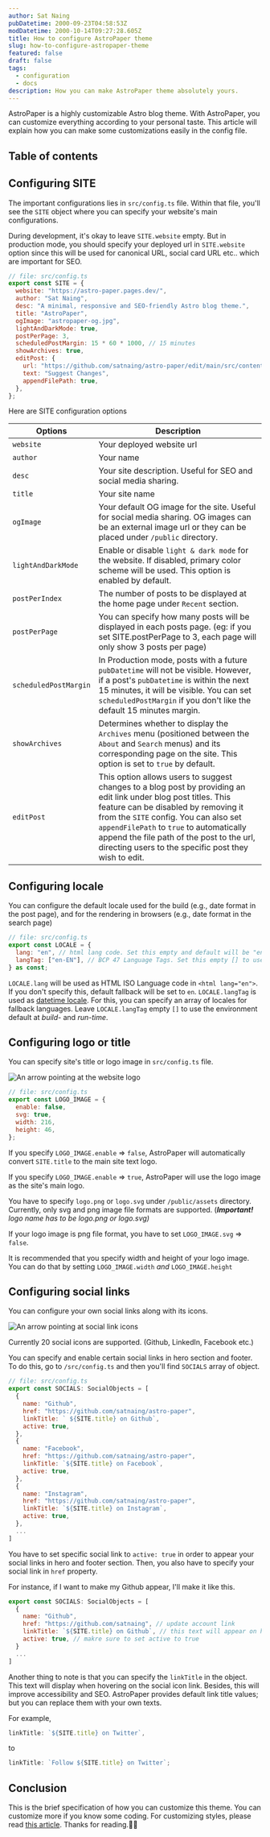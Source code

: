 ```yaml
---
author: Sat Naing
pubDatetime: 2000-09-23T04:58:53Z
modDatetime: 2000-10-14T09:27:28.605Z
title: How to configure AstroPaper theme
slug: how-to-configure-astropaper-theme
featured: false
draft: false
tags:
  - configuration
  - docs
description: How you can make AstroPaper theme absolutely yours.
---
```


AstroPaper is a highly customizable Astro blog theme. With AstroPaper, you can customize everything according to your personal taste. This article will explain how you can make some customizations easily in the config file.

## Table of contents

## Configuring SITE

The important configurations lies in `src/config.ts` file. Within that file, you'll see the `SITE` object where you can specify your website's main configurations.

During development, it's okay to leave `SITE.website` empty. But in production mode, you should specify your deployed url in `SITE.website` option since this will be used for canonical URL, social card URL etc.. which are important for SEO.

```js
// file: src/config.ts
export const SITE = {
  website: "https://astro-paper.pages.dev/",
  author: "Sat Naing",
  desc: "A minimal, responsive and SEO-friendly Astro blog theme.",
  title: "AstroPaper",
  ogImage: "astropaper-og.jpg",
  lightAndDarkMode: true,
  postPerPage: 3,
  scheduledPostMargin: 15 * 60 * 1000, // 15 minutes
  showArchives: true,
  editPost: {
    url: "https://github.com/satnaing/astro-paper/edit/main/src/content/blog",
    text: "Suggest Changes",
    appendFilePath: true,
  },
};
```

Here are SITE configuration options

| Options               | Description                                                                                                                                                                                                                                                                                                                                        |
| --------------------- | -------------------------------------------------------------------------------------------------------------------------------------------------------------------------------------------------------------------------------------------------------------------------------------------------------------------------------------------------- |
| `website`             | Your deployed website url                                                                                                                                                                                                                                                                                                                          |
| `author`              | Your name                                                                                                                                                                                                                                                                                                                                          |
| `desc`                | Your site description. Useful for SEO and social media sharing.                                                                                                                                                                                                                                                                                    |
| `title`               | Your site name                                                                                                                                                                                                                                                                                                                                     |
| `ogImage`             | Your default OG image for the site. Useful for social media sharing. OG images can be an external image url or they can be placed under `/public` directory.                                                                                                                                                                                       |
| `lightAndDarkMode`    | Enable or disable `light & dark mode` for the website. If disabled, primary color scheme will be used. This option is enabled by default.                                                                                                                                                                                                          |
| `postPerIndex`        | The number of posts to be displayed at the home page under `Recent` section.                                                                                                                                                                                                                                                                       |
| `postPerPage`         | You can specify how many posts will be displayed in each posts page. (eg: if you set SITE.postPerPage to 3, each page will only show 3 posts per page)                                                                                                                                                                                             |
| `scheduledPostMargin` | In Production mode, posts with a future `pubDatetime` will not be visible. However, if a post's `pubDatetime` is within the next 15 minutes, it will be visible. You can set `scheduledPostMargin` if you don't like the default 15 minutes margin.                                                                                                |
| `showArchives`        | Determines whether to display the `Archives` menu (positioned between the `About` and `Search` menus) and its corresponding page on the site. This option is set to `true` by default.                                                                                                                                                             |
| `editPost`            | This option allows users to suggest changes to a blog post by providing an edit link under blog post titles. This feature can be disabled by removing it from the `SITE` config. You can also set `appendFilePath` to `true` to automatically append the file path of the post to the url, directing users to the specific post they wish to edit. |

## Configuring locale

You can configure the default locale used for the build (e.g., date format in the post page), and for the rendering in browsers (e.g., date format in the search page)

```js
// file: src/config.ts
export const LOCALE = {
  lang: "en", // html lang code. Set this empty and default will be "en"
  langTag: ["en-EN"], // BCP 47 Language Tags. Set this empty [] to use the environment default
} as const;
```

`LOCALE.lang` will be used as HTML ISO Language code in `<html lang="en">`. If you don't specify this, default fallback will be set to `en`.
`LOCALE.langTag` is used as [datetime locale](https://developer.mozilla.org/en-US/docs/Web/JavaScript/Reference/Global_Objects/Date/toLocaleDateString#locales). For this, you can specify an array of locales for fallback languages. Leave `LOCALE.langTag` empty `[]` to use the environment default at _build-_ and _run-time_.

## Configuring logo or title

You can specify site's title or logo image in `src/config.ts` file.

![An arrow pointing at the website logo](https://res.cloudinary.com/noezectz/v1663911318/astro-paper/AstroPaper-logo-config_goff5l.png)

```js
// file: src/config.ts
export const LOGO_IMAGE = {
  enable: false,
  svg: true,
  width: 216,
  height: 46,
};
```

If you specify `LOGO_IMAGE.enable` => `false`, AstroPaper will automatically convert `SITE.title` to the main site text logo.

If you specify `LOGO_IMAGE.enable` => `true`, AstroPaper will use the logo image as the site's main logo.

You have to specify `logo.png` or `logo.svg` under `/public/assets` directory. Currently, only svg and png image file formats are supported. (**_Important!_** _logo name has to be logo.png or logo.svg)_

If your logo image is png file format, you have to set `LOGO_IMAGE.svg` => `false`.

It is recommended that you specify width and height of your logo image. You can do that by setting `LOGO_IMAGE.width` _and_ `LOGO_IMAGE.height`

## Configuring social links

You can configure your own social links along with its icons.

![An arrow pointing at social link icons](https://res.cloudinary.com/noezectz/v1663914759/astro-paper/astro-paper-socials_tkcjgq.png)

Currently 20 social icons are supported. (Github, LinkedIn, Facebook etc.)

You can specify and enable certain social links in hero section and footer. To do this, go to `/src/config.ts` and then you'll find `SOCIALS` array of object.

```js
// file: src/config.ts
export const SOCIALS: SocialObjects = [
  {
    name: "Github",
    href: "https://github.com/satnaing/astro-paper",
    linkTitle: ` ${SITE.title} on Github`,
    active: true,
  },
  {
    name: "Facebook",
    href: "https://github.com/satnaing/astro-paper",
    linkTitle: `${SITE.title} on Facebook`,
    active: true,
  },
  {
    name: "Instagram",
    href: "https://github.com/satnaing/astro-paper",
    linkTitle: `${SITE.title} on Instagram`,
    active: true,
  },
  ...
]
```

You have to set specific social link to `active: true` in order to appear your social links in hero and footer section. Then, you also have to specify your social link in `href` property.

For instance, if I want to make my Github appear, I'll make it like this.

```js
export const SOCIALS: SocialObjects = [
  {
    name: "Github",
    href: "https://github.com/satnaing", // update account link
    linkTitle: `${SITE.title} on Github`, // this text will appear on hover and VoiceOver
    active: true, // makre sure to set active to true
  }
  ...
]
```

Another thing to note is that you can specify the `linkTitle` in the object. This text will display when hovering on the social icon link. Besides, this will improve accessibility and SEO. AstroPaper provides default link title values; but you can replace them with your own texts.

For example,

```js
linkTitle: `${SITE.title} on Twitter`,
```

to

```js
linkTitle: `Follow ${SITE.title} on Twitter`;
```

## Conclusion

This is the brief specification of how you can customize this theme. You can customize more if you know some coding. For customizing styles, please read [this article](https://astro-paper.pages.dev/posts/customizing-astropaper-theme-color-schemes/). Thanks for reading.✌🏻
